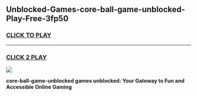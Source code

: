 
## Unblocked-Games-core-ball-game-unblocked-Play-Free-3fp50
<h3>
<a href="https://premium76.site?title=core-ball-game-unblocked&ref=18A">CLICK TO PLAY</a></h3>
<hr>

<h3>
<a href="https://premium76.site?title=core-ball-game-unblocked&ref=18A">CLICK 2 PLAY</a>
  
</h3>

<a href="https://premium76.site?title=core-ball-game-unblocked&ref=18A"><img src="https://clearcache.store/games.png"></a>


**core-ball-game-unblocked games unblocked: Your Gateway to Fun and Accessible Online Gaming**
